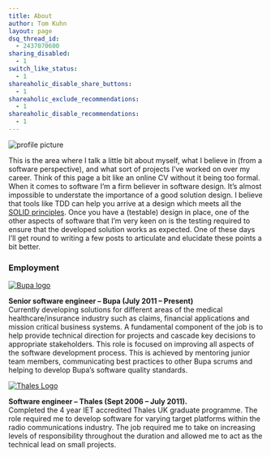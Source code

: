 ```yaml
---
title: About
author: Tom Kuhn
layout: page
dsq_thread_id:
  - 2437070600
sharing_disabled:
  - 1
switch_like_status:
  - 1
shareaholic_disable_share_buttons:
  - 1
shareaholic_exclude_recommendations:
  - 1
shareaholic_disable_recommendations:
  - 1
---
```

<img class="aligncenter size-full wp-image-112" src="http://i2.wp.com/www.artisancode.co.uk/wp-content/uploads/2014/03/profile.png?fit=940%2C705" alt="profile picture" data-recalc-dims="1" />

This is the area where I talk a little bit about myself, what I believe in (from a software perspective), and what sort of projects I&#8217;ve worked on over my career. Think of this page a bit like an online CV without it being too formal. When it comes to software I&#8217;m a firm believer in software design. It&#8217;s almost impossible to understate the importance of a good solution design. I believe that tools like TDD can help you arrive at a design which meets all the [SOLID principles][1]. Once you have a (testable) design in place, one of the other aspects of software that I&#8217;m very keen on is the testing required to ensure that the developed solution works as expected. One of these days I&#8217;ll get round to writing a few posts to articulate and elucidate these points a bit better.

### Employment

<div class="row-fluid">
  <div class="col-md-3">
    <a href="http://bupa-intl.com"><img class="alignright wp-image-113 size-full" src="http://i0.wp.com/www.artisancode.co.uk/wp-content/uploads/2014/03/bupa-logo.jpg?fit=137%2C137" rel="lightbox" title="About" alt="Bupa logo" data-recalc-dims="1" /></a>
  </div>
  
  <div class="col-md-9">
    <p>
      <strong>Senior software engineer – Bupa (July 2011 – Present)</strong><br /> Currently developing solutions for different areas of the medical healthcare/insurance industry such as claims, financial applications and mission critical business systems. A fundamental component of the job is to help provide technical direction for projects and cascade key decisions to appropriate stakeholders. This role is focused on improving all aspects of the software development process. This is achieved by mentoring junior team members, communicating best practices to other Bupa scrums and helping to develop Bupa’s software quality standards.
    </p></p>
  </div>
</div>

<div class="row-fluid">
  <div class="col-md-3">
    <a href="https://www.thalesgroup.com/en/homepage/united-kingdom"><img class="alignright wp-image-114 size-full" src="http://i0.wp.com/www.artisancode.co.uk/wp-content/uploads/2014/03/thales-logo.png?fit=174%2C22" rel="lightbox" title="About" alt="Thales Logo" data-recalc-dims="1" /></a>
  </div>
  
  <div class="col-md-9">
    <p>
      <strong>Software engineer – Thales (Sept 2006 – July 2011).</strong><br /> Completed the 4 year IET accredited Thales UK graduate programme. The role required me to develop software for varying target platforms within the radio communications industry. The job required me to take on increasing levels of responsibility throughout the duration and allowed me to act as the technical lead on small projects.
    </p></p>
  </div>
</div>

 [1]: http://en.wikipedia.org/wiki/SOLID_(object-oriented_design) "Information about the SOLID design principals"
